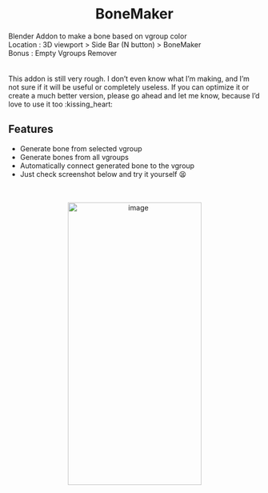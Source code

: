 <div align="center">

# BoneMaker  
</div>
Blender Addon to make a bone based on vgroup color <br>
Location  : 3D viewport > Side Bar (N button) > BoneMaker <br>
Bonus     : Empty Vgroups Remover <br>
<br> <br> This addon is still very rough. I don’t even know what I’m making, and I’m not sure if it will be useful or completely useless. If you can optimize it or create a much better version, please go ahead and let me know, because I’d love to use it too :kissing_heart:

## Features 
- Generate bone from selected vgroup
- Generate bones from all vgroups
- Automatically connect generated bone to the vgroup
- Just check screenshot below and try it yourself :tired_face:
 <br> <br> <br>
<div align="center">
<img width="267" height="565" alt="image" src="https://github.com/user-attachments/assets/7f7a74c5-703b-423b-b0da-d0a009280e2b" />

</div>

